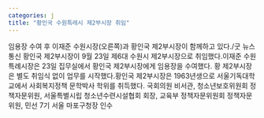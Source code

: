 ```yaml
---
categories: j
title: "황인국 수원특레시 제2부시장 취임"
---
```

임용장 수여 후 이재준 수원시장(오른쪽)과 황인국 제2부시장이 함께하고 있다./굿 뉴스통신 황인국 제2부시장이 9월 23일 제6대 수원시 제2부시장으로 취임했다.이재준 수원특례시장은 23일 집무실에서 황인국 제2부시장에게 임용장을 수여했다. 황 제2부시장은 별도 취임식 없이 업무를 시작했다.황인국 제2부시장은 1963년생으로 서울기독대학교에서 사회복지정책 문학박사 학위를 취득했다. 국회의원 비서관, 청소년보호위원회 정책자문위원, 서울특별시립 청소년수련시설협회 회장, 교육부 정책자문위원회 정책자문위원, 민선 7기 서울 마포구청장 인수